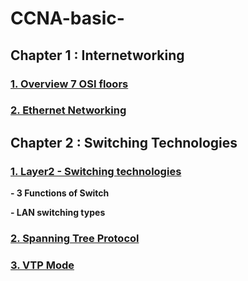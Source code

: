 # CCNA-basic-
## Chapter 1 : Internetworking
### [1. Overview 7 OSI floors](https://github.com/Skyaknt/CCNA-basic-/blob/master/Tong%20quan%20ve%207%20tang%20OSI.md)

### [2. Ethernet Networking](https://github.com/Skyaknt/CCNA-basic-/blob/master/Ethernet%20Networking.md)

## Chapter 2 : Switching Technologies

### [1. Layer2 - Switching technologies](https://github.com/Skyaknt/CCNA-basic-/blob/master/Switching%20Technologies.md)

  **- 3 Functions of Switch**
  
  **- LAN switching types**
  
### [2. Spanning Tree Protocol](https://github.com/Skyaknt/CCNA-basic-/blob/master/Spanning%20Tree%20Protocol.md)
### [3. VTP Mode](https://github.com/Skyaknt/CCNA-basic-/blob/master/VTP%20mode.md)
